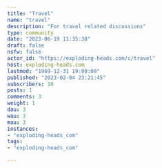 ```yaml
---
title: "Travel" 
name: "travel"
description: "For travel related discussions"
type: community
date: "2023-06-19 11:35:38"
draft: false
nsfw: false
actor_id: "https://exploding-heads.com/c/travel"
host: exploding-heads.com
lastmod: "1969-12-31 19:00:00"
published: "2023-02-04 23:21:45"
subscribers: 10
posts: 1
comments: 3
weight: 1
dau: 3
wau: 3
mau: 3
instances:
- "exploding-heads_com"
tags: 
- "exploding-heads_com"

---
```

